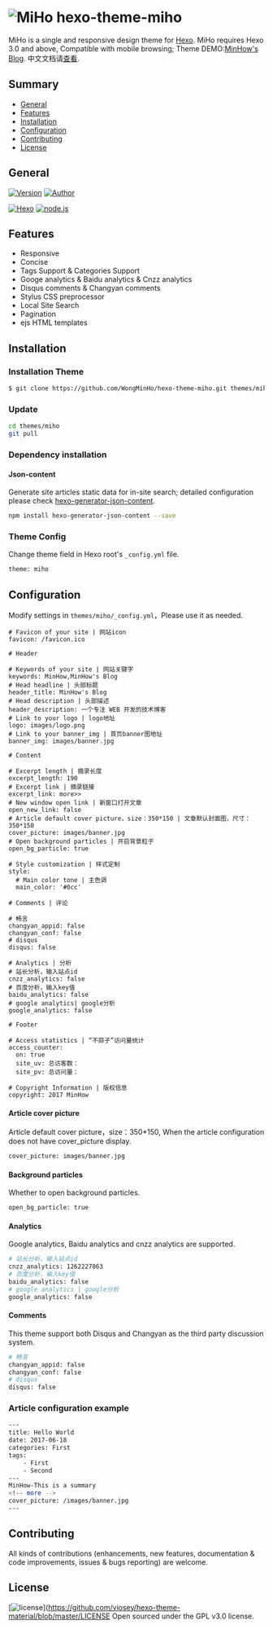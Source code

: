 ![MiHo](http://oerolc7og.bkt.clouddn.com/images/miho/theme/github.jpg)
hexo-theme-miho
================

MiHo is a single and responsive design theme for [Hexo](//hexo.io).
MiHo requires Hexo 3.0 and above, Compatible with mobile browsing; Theme DEMO:[MinHow's Blog](http://blog.minhow.com/).
中文文档请[查看](http://blog.minhow.com/2017/08/01/blog/installation-configuration/).

## Summary
* [General](#General)
* [Features](#Features)
* [Installation](#Installation)
* [Configuration](#Configuration)
* [Contributing](#Contributing)
* [License](#License)

## General
[![Version](https://img.shields.io/badge/version-1.0.0-green.svg?style=flat-square)]()
[![Author](https://img.shields.io/badge/author-MinHow-blue.svg?style=flat-square)](https://minhow.com)

[![Hexo](https://img.shields.io/badge/hexo-3.0+-green.svg?style=flat-square)](https://hexo.io)
[![node.js](https://img.shields.io/badge/node.js-6.0+-green.svg?style=flat-square)](https://nodejs.org/)

## Features
* Responsive
* Concise
* Tags Support & Categories Support
* Googe analytics & Baidu analytics & Cnzz analytics
* Disqus comments & Changyan comments
* Stylus CSS preprocessor
* Local Site Search
* Pagination
* ejs HTML templates

## Installation

### Installation Theme
``` bash
$ git clone https://github.com/WongMinHo/hexo-theme-miho.git themes/miho
```

### Update
``` bash
cd themes/miho
git pull
```

### Dependency installation
#### Json-content
Generate site articles static data for in-site search; detailed configuration please check [hexo-generator-json-content](https://github.com/alexbruno/hexo-generator-json-content).
``` bash
npm install hexo-generator-json-content --save
```

### Theme Config
Change theme field in Hexo root's `_config.yml` file.
``` bash
theme: miho
```

## Configuration
Modify settings in `themes/miho/_config.yml`，Please use it as needed.

```
# Favicon of your site | 网站icon
favicon: /favicon.ico

# Header

# Keywords of your site | 网站关键字
keywords: MinHow,MinHow's Blog
# Head headline | 头部标题
header_title: MinHow's Blog
# Head description | 头部描述
header_description: 一个专注 WEB 开发的技术博客
# Link to your logo | logo地址
logo: images/logo.png
# Link to your banner_img | 首页banner图地址
banner_img: images/banner.jpg

# Content

# Excerpt length | 摘录长度
excerpt_length: 190
# Excerpt link | 摘录链接
excerpt_link: more>>
# New window open link | 新窗口打开文章
open_new_link: false
# Article default cover picture，size：350*150 | 文章默认封面图，尺寸：350*150
cover_picture: images/banner.jpg
# Open background particles | 开启背景粒子
open_bg_particle: true

# Style customization | 样式定制
style:
  # Main color tone | 主色调
  main_color: '#0cc'

# Comments | 评论

# 畅言
changyan_appid: false
changyan_conf: false
# disqus
disqus: false

# Analytics | 分析
# 站长分析，输入站点id
cnzz_analytics: false
# 百度分析，输入key值
baidu_analytics: false
# google analytics| google分析
google_analytics: false

# Footer

# Access statistics | “不蒜子”访问量统计
access_counter:
  on: true
  site_uv: 总访客数：
  site_pv: 总访问量：

# Copyright Information | 版权信息
copyright: 2017 MinHow
```

#### Article cover picture
Article default cover picture，size：350*150, When the article configuration does not have cover_picture display.
``` bash
cover_picture: images/banner.jpg
```

#### Background particles
Whether to open background particles.
``` bash
open_bg_particle: true
```

#### Analytics
Google analytics, Baidu analytics and cnzz analytics are supported.
``` bash
# 站长分析，输入站点id
cnzz_analytics: 1262227863
# 百度分析，输入key值
baidu_analytics: false
# google analytics | google分析
google_analytics: false
```

#### Comments
This theme support both Disqus and Changyan as the third party discussion system.
``` bash
# 畅言
changyan_appid: false
changyan_conf: false
# disqus
disqus: false
```

### Article configuration example
``` bash
---
title: Hello World
date: 2017-06-18
categories: First
tags:
    - First
    - Second
---
MinHow-This is a summary
<!-- more -->
cover_picture: /images/banner.jpg
---
```

## Contributing
All kinds of contributions (enhancements, new features, documentation & code improvements, issues & bugs reporting) are welcome.

## License
[![license](https://img.shields.io/github/license/viosey/hexo-theme-material.svg?style=flat-square)](https://github.com/viosey/hexo-theme-material/blob/master/LICENSE
Open sourced under the GPL v3.0 license.


